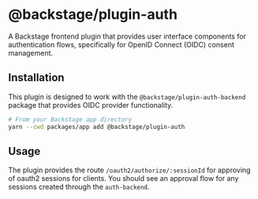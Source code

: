 # @backstage/plugin-auth

A Backstage frontend plugin that provides user interface components for authentication flows, specifically for OpenID Connect (OIDC) consent management.

## Installation

This plugin is designed to work with the `@backstage/plugin-auth-backend` package that provides OIDC provider functionality.

```bash
# From your Backstage app directory
yarn --cwd packages/app add @backstage/plugin-auth
```

## Usage

The plugin provides the route `/oauth2/authorize/:sessionId` for approving of oauth2 sessions for clients. You should see an approval flow for any sessions created through the `auth-backend`.
